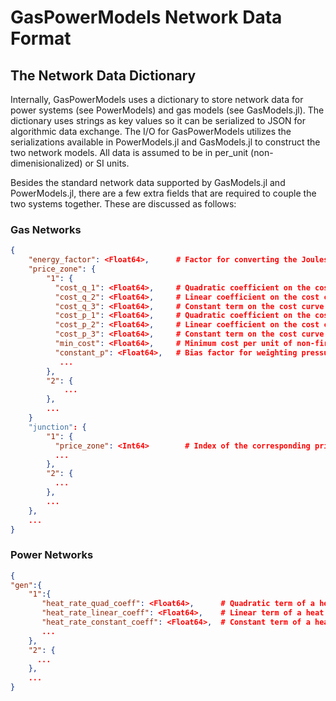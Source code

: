 # GasPowerModels Network Data Format
## The Network Data Dictionary
Internally, GasPowerModels uses a dictionary to store network data for power systems (see PowerModels) and gas models (see GasModels.jl).
The dictionary uses strings as key values so it can be serialized to JSON for algorithmic data exchange.
The I/O for GasPowerModels utilizes the serializations available in PowerModels.jl and GasModels.jl to construct the two network models.
All data is assumed to be in per_unit (non-dimenisionalized) or SI units.

Besides the standard network data supported by GasModels.jl and PowerModels.jl, there are a few extra fields that are required to couple the two systems together.
These are discussed as follows:

### Gas Networks
```json
{
    "energy_factor": <Float64>,      # Factor for converting the Joules per second used by a generator to m^3 per second gas consumption. SI units are m^3 per Joules.
    "price_zone": {
        "1": {
          "cost_q_1": <Float64>,     # Quadratic coefficient on the cost curve for non-firm gas consumed in the zone. SI units are dollars per m^3 at standard pressure.
          "cost_q_2": <Float64>,     # Linear coefficient on the cost curve for non-firm gas consumed in the zone. SI units are dollars per m^3 at standard pressure.
          "cost_q_3": <Float64>,     # Constant term on the cost curve for non-firm gas consumed in the zone. SI units are dollars per m^3 at standard pressure.
          "cost_p_1": <Float64>,     # Quadratic coefficient on the cost curve for pressure squared in the zone. SI units are dollars per Pascal^2.
          "cost_p_2": <Float64>,     # Linear coefficient on the cost curve for pressure squared in the zone. SI units are dollars per Pascal^2.
          "cost_p_3": <Float64>,     # Constant term on the cost curve for pressure squared in the zone. SI units are dollars per Pascal^2.
          "min_cost": <Float64>,     # Minimum cost per unit of non-firm gas consumed in the zone. SI units are dollars per m^3 at standard pressure.
          "constant_p": <Float64>,   # Bias factor for weighting pressure penalty cost relative to demand penalty cost.
           ...
        },
        "2": {
            ...
        },
        ...
    }
    "junction": {
        "1": {
          "price_zone": <Int64>        # Index of the corresponding price zone for the junction. -1 implies no zone.
          ...
        },
        "2": {
          ...
        },
        ...
    },
    ...
}
```

### Power Networks
```json
{
"gen":{
    "1":{
       "heat_rate_quad_coeff": <Float64>,      # Quadratic term of a heat rate curve that converts MW into J/s. SI Units are J per MW produced in a second   
       "heat_rate_linear_coeff": <Float64>,    # Linear term of a heat rate curve that converts MW into J/s. SI Units are J per MW produced in a second   
       "heat_rate_constant_coeff": <Float64>,  # Constant term of a heat rate curve that converts MW into J/s. SI Units are J per MW produced in a second
       ...
    },
    "2": {
      ...
    },
    ...
}
```
